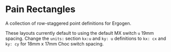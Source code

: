 # Pain Rectangles

A collection of row-staggered point definitions for Ergogen.

These layouts currently default to using the default MX switch `u` 19mm spacing. Change the `units:` section `kx:u` and `ky: u` definitions to `kx: cx` and `ky: cy` for 18mm x 17mm Choc switch spacing.